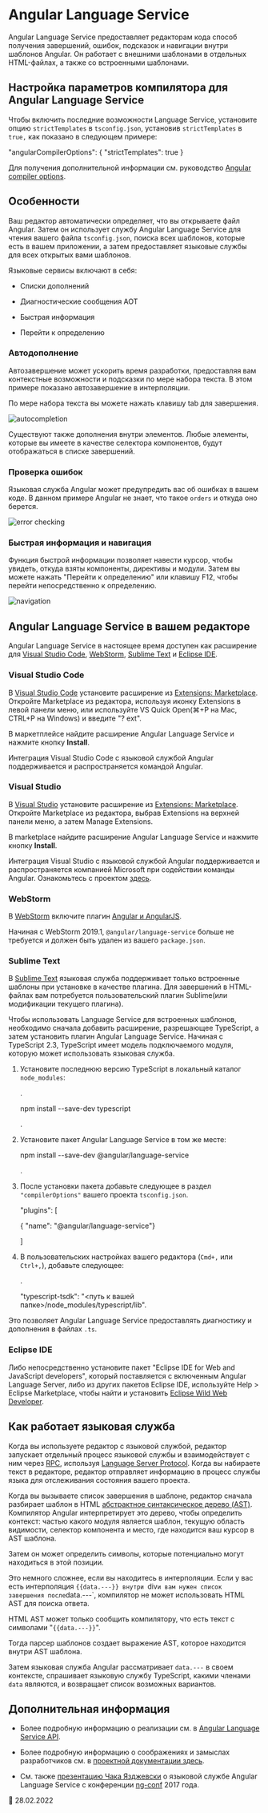 # Angular Language Service

Angular Language Service предоставляет редакторам кода способ получения завершений, ошибок, подсказок и навигации внутри шаблонов Angular. Он работает с внешними шаблонами в отдельных HTML-файлах, а также со встроенными шаблонами.

## Настройка параметров компилятора для Angular Language Service

Чтобы включить последние возможности Language Service, установите опцию `strictTemplates` в `tsconfig.json`, установив `strictTemplates` в `true,` как показано в следующем примере:

<code-example language="json">

"angularCompilerOptions": { "strictTemplates": true
}

</code-example>

Для получения дополнительной информации см. руководство [Angular compiler options](angular-compiler-options.md).

## Особенности

Ваш редактор автоматически определяет, что вы открываете файл Angular. Затем он использует службу Angular Language Service для чтения вашего файла `tsconfig.json`, поиска всех шаблонов, которые есть в вашем приложении, а затем предоставляет языковые службы для всех открытых вами шаблонов.

Языковые сервисы включают в себя:

-   Списки дополнений

-   Диагностические сообщения AOT

-   Быстрая информация

-   Перейти к определению

### Автодополнение

Автозавершение может ускорить время разработки, предоставляя вам контекстные возможности и подсказки по мере набора текста. В этом примере показано автозавершение в интерполяции.

По мере набора текста вы можете нажать клавишу tab для завершения.

<div class="lightbox">

<img alt="autocompletion" src="generated/images/guide/language-service/language-completion.gif">

</div>

Существуют также дополнения внутри элементов. Любые элементы, которые вы имеете в качестве селектора компонентов, будут отображаться в списке завершений.

### Проверка ошибок

Языковая служба Angular может предупредить вас об ошибках в вашем коде. В данном примере Angular не знает, что такое `orders` и откуда оно берется.

<div class="lightbox">

<img alt="error checking" src="generated/images/guide/language-service/language-error.gif">

</div>

### Быстрая информация и навигация

Функция быстрой информации позволяет навести курсор, чтобы увидеть, откуда взяты компоненты, директивы и модули. Затем вы можете нажать "Перейти к определению" или клавишу F12, чтобы перейти непосредственно к определению.

<div class="lightbox">

<img alt="navigation" src="generated/images/guide/language-service/language-navigation.gif">

</div>

## Angular Language Service в вашем редакторе

Angular Language Service в настоящее время доступен как расширение для [Visual Studio Code](https://code.visualstudio.com), [WebStorm](https://www.jetbrains.com/webstorm), [Sublime Text](https://www.sublimetext.com) и [Eclipse IDE](https://www.eclipse.org/eclipseide).

### Visual Studio Code

В [Visual Studio Code](https://code.visualstudio.com) установите расширение из [Extensions: Marketplace](https://marketplace.visualstudio.com/items?itemName=Angular.ng-template). Откройте Marketplace из редактора, используя иконку Extensions в левой панели меню, или используйте VS Quick Open\(⌘+P на Mac, CTRL+P на Windows\) и введите "? ext".

В маркетплейсе найдите расширение Angular Language Service и нажмите кнопку **Install**.

Интеграция Visual Studio Code с языковой службой Angular поддерживается и распространяется командой Angular.

### Visual Studio

В [Visual Studio](https://visualstudio.microsoft.com) установите расширение из [Extensions: Marketplace](https://marketplace.visualstudio.com/items?itemName=TypeScriptTeam.AngularLanguageService). Откройте Marketplace из редактора, выбрав Extensions на верхней панели меню, а затем Manage Extensions.

В marketplace найдите расширение Angular Language Service и нажмите кнопку **Install**.

Интеграция Visual Studio с языковой службой Angular поддерживается и распространяется компанией Microsoft при содействии команды Angular. Ознакомьтесь с проектом [здесь](https://github.com/microsoft/vs-ng-language-service).

### WebStorm

В [WebStorm](https://www.jetbrains.com/webstorm) включите плагин [Angular и AngularJS](https://plugins.jetbrains.com/plugin/6971-angular-and-angularjs).

Начиная с WebStorm 2019.1, `@angular/language-service` больше не требуется и должен быть удален из вашего `package.json`.

### Sublime Text

В [Sublime Text](https://www.sublimetext.com) языковая служба поддерживает только встроенные шаблоны при установке в качестве плагина. Для завершений в HTML-файлах вам потребуется пользовательский плагин Sublime\(или модификации текущего плагина\).

Чтобы использовать Language Service для встроенных шаблонов, необходимо сначала добавить расширение, разрешающее TypeScript, а затем установить плагин Angular Language Service. Начиная с TypeScript 2.3, TypeScript имеет модель подключаемого модуля, которую может использовать языковая служба.

1.  Установите последнюю версию TypeScript в локальный каталог `node_modules`:

    <code-example format="shell" language="shell">.

    npm install --save-dev typescript

    </code-example>.

1.  Установите пакет Angular Language Service в том же месте:

    <code-example format="shell" language="shell">

    npm install --save-dev &commat;angular/language-service

    </code-example>.

1.  После установки пакета добавьте следующее в раздел `"compilerOptions"` вашего проекта `tsconfig.json`.

    <code-example header="tsconfig.json" language="json">

    "plugins": [

    { "name": "&commat;angular/language-service"}

    ]

    </code-example>

1.  В пользовательских настройках вашего редактора \(`Cmd+,` или `Ctrl+,`\), добавьте следующее:

    <code-example header="Sublime Text user preferences" language="json">.

    "typescript-tsdk": "&lt;путь к вашей папке&gt;/node_modules/typescript/lib".

    </code-example>

Это позволяет Angular Language Service предоставлять диагностику и дополнения в файлах `.ts`.

### Eclipse IDE

Либо непосредственно установите пакет "Eclipse IDE for Web and JavaScript developers", который поставляется с включенным Angular Language Server, либо из других пакетов Eclipse IDE, используйте Help &gt; Eclipse Marketplace, чтобы найти и установить [Eclipse Wild Web Developer](https://marketplace.eclipse.org/content/wild-web-developer-html-css-javascript-typescript-nodejs-angular-json-yaml-kubernetes-xml).

## Как работает языковая служба

Когда вы используете редактор с языковой службой, редактор запускает отдельный процесс языковой службы и взаимодействует с ним через [RPC](https://en.wikipedia.org/wiki/Remote_procedure_call), используя [Language Server Protocol](https://microsoft.github.io/language-server-protocol). Когда вы набираете текст в редакторе, редактор отправляет информацию в процесс службы языка для отслеживания состояния вашего проекта.

Когда вы вызываете список завершения в шаблоне, редактор сначала разбирает шаблон в HTML [абстрактное синтаксическое дерево (AST)](https://en.wikipedia.org/wiki/Abstract_syntax_tree). Компилятор Angular интерпретирует это дерево, чтобы определить контекст: частью какого модуля является шаблон, текущую область видимости, селектор компонента и место, где находится ваш курсор в AST шаблона.

Затем он может определить символы, которые потенциально могут находиться в этой позиции.

Это немного сложнее, если вы находитесь в интерполяции. Если у вас есть интерполяция `{{data.---}} внутри `div`и вам нужен список завершения после`data.---`, компилятор не может использовать HTML AST для поиска ответа.

HTML AST может только сообщить компилятору, что есть текст с символами "`{{data.---}}`".

Тогда парсер шаблонов создает выражение AST, которое находится внутри AST шаблона.

Затем языковая служба Angular рассматривает `data.---` в своем контексте, спрашивает языковую службу TypeScript, какими членами `data` являются, и возвращает список возможных вариантов.

## Дополнительная информация

-   Более подробную информацию о реализации см. в [Angular Language Service API](https://github.com/angular/angular/blob/main/packages/language-service/src/types.ts).
-   Более подробную информацию о соображениях и замыслах разработчиков см. в [проектной документации здесь](https://github.com/angular/vscode-ng-language-service/wiki/Design).

-   См. также [презентацию Чака Язджевски](https://www.youtube.com/watch?v=ez3R0Gi4z5A&t=368s) о языковой службе Angular Language Service с конференции [ng-conf](https://www.ng-conf.org) 2017 года.

<!-- links -->

<!-- external links -->

<!-- end links -->

:date: 28.02.2022

